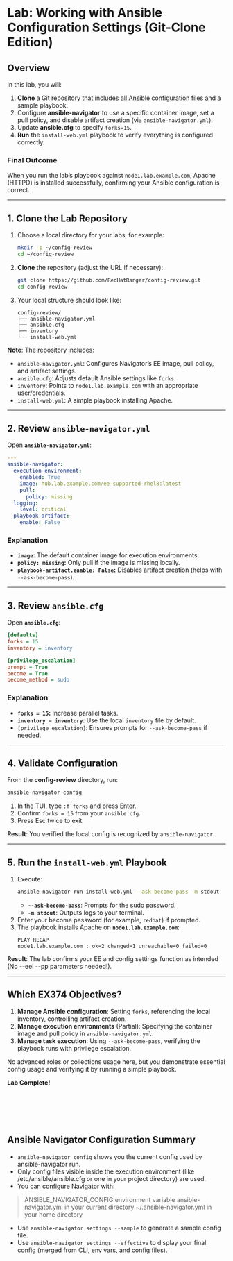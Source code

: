 # Lab: Working with Ansible Configuration Settings (Git-Clone Edition)

## Overview
In this lab, you will:
1. **Clone** a Git repository that includes all Ansible configuration files and a sample playbook.
2. Configure **ansible-navigator** to use a specific container image, set a pull policy, and disable artifact creation (via `ansible-navigator.yml`).
3. Update **ansible.cfg** to specify `forks=15`.
4. **Run** the `install-web.yml` playbook to verify everything is configured correctly.

### Final Outcome
When you run the lab’s playbook against `node1.lab.example.com`, Apache (HTTPD) is installed successfully, confirming your Ansible configuration is correct.

---

## 1. Clone the Lab Repository
1. Choose a local directory for your labs, for example:
   ```bash
   mkdir -p ~/config-review
   cd ~/config-review
   ```
2. **Clone** the repository (adjust the URL if necessary):
   ```bash
   git clone https://github.com/RedHatRanger/config-review.git
   cd config-review
   ```
3. Your local structure should look like:
   ```
   config-review/
   ├── ansible-navigator.yml
   ├── ansible.cfg
   ├── inventory
   └── install-web.yml
   ```

**Note**: The repository includes:
- `ansible-navigator.yml`: Configures Navigator’s EE image, pull policy, and artifact settings.
- `ansible.cfg`: Adjusts default Ansible settings like `forks`.
- `inventory`: Points to `node1.lab.example.com` with an appropriate user/credentials.
- `install-web.yml`: A simple playbook installing Apache.

---

## 2. Review `ansible-navigator.yml`

Open **`ansible-navigator.yml`**:

```yaml
---
ansible-navigator:
  execution-environment:
    enabled: True
    image: hub.lab.example.com/ee-supported-rhel8:latest
    pull:
      policy: missing
  logging:
    level: critical
  playbook-artifact:
    enable: False
```

### Explanation
- **`image`:** The default container image for execution environments.
- **`policy: missing`:** Only pull if the image is missing locally.
- **`playbook-artifact.enable: False`:** Disables artifact creation (helps with `--ask-become-pass`).

---

## 3. Review `ansible.cfg`

Open **`ansible.cfg`**:

```ini
[defaults]
forks = 15
inventory = inventory

[privilege_escalation]
prompt = True
become = True
become_method = sudo
```

### Explanation
- **`forks = 15`:** Increase parallel tasks.
- **`inventory = inventory`:** Use the local `inventory` file by default.
- `[privilege_escalation]`: Ensures prompts for `--ask-become-pass` if needed.

---

## 4. Validate Configuration

From the **config-review** directory, run:

```bash
ansible-navigator config
```

1. In the TUI, type `:f forks` and press Enter.
2. Confirm `forks = 15` from your `ansible.cfg`.
3. Press Esc twice to exit.

**Result**: You verified the local config is recognized by `ansible-navigator`.

---

## 5. Run the `install-web.yml` Playbook

1. Execute:
   ```bash
   ansible-navigator run install-web.yml --ask-become-pass -m stdout
   ```
   - **`--ask-become-pass`**: Prompts for the sudo password.
   - **`-m stdout`**: Outputs logs to your terminal.
2. Enter your become password (for example, `redhat`) if prompted.
3. The playbook installs Apache on **`node1.lab.example.com`**:
   ```
   PLAY RECAP
   node1.lab.example.com : ok=2 changed=1 unreachable=0 failed=0
   ```

**Result**: The lab confirms your EE and config settings function as intended (No --eei --pp parameters needed!).

---

## Which EX374 Objectives?

1. **Manage Ansible configuration**: Setting `forks`, referencing the local inventory, controlling artifact creation.
2. **Manage execution environments** (Partial): Specifying the container image and pull policy in `ansible-navigator.yml`.
3. **Manage task execution**: Using `--ask-become-pass`, verifying the playbook runs with privilege escalation.

No advanced roles or collections usage here, but you demonstrate essential config usage and verifying it by running a simple playbook.


**Lab Complete!**


<br><br><br><br>
## Ansible Navigator Configuration Summary
- `ansible-navigator config` shows you the current config used by ansible-navigator run.
- Only config files visible inside the execution environment (like /etc/ansible/ansible.cfg or one in your project directory) are used.
- You can configure Navigator with:
> ANSIBLE_NAVIGATOR_CONFIG environment variable
> ansible-navigator.yml in your current directory
> ~/.ansible-navigator.yml in your home directory

- Use `ansible-navigator settings --sample` to generate a sample config file.
- Use `ansible-navigator settings --effective` to display your final config (merged from CLI, env vars, and config files).
